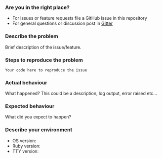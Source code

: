 ### Are you in the right place?
* For issues or feature requests file a GitHub issue in this repository
* For general questions or discussion post in [Gitter](https://gitter.im/piotrmurach/tty)

### Describe the problem
Brief description of the issue/feature.

### Steps to reproduce the problem
```
Your code here to reproduce the issue
```

### Actual behaviour
What happened? This could be a description, log output, error raised etc...

### Expected behaviour
What did you expect to happen?

### Describe your environment

* OS version:
* Ruby version:
* TTY version:

